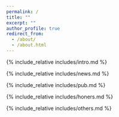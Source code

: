 ```yaml
---
permalink: /
title: ""
excerpt: ""
author_profile: true
redirect_from: 
  - /about/
  - /about.html
---
```


<span class='anchor' id='about-me'></span>
{% include_relative includes/intro.md %}


{% include_relative includes/news.md %}

{% include_relative includes/pub.md %}

{% include_relative includes/honers.md %}

{% include_relative includes/others.md %}